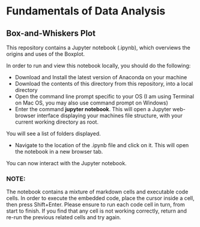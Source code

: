 # Fundamentals of Data Analysis
## Box-and-Whiskers Plot

This repository contains a Jupyter notebook (.ipynb), which overviews the origins and uses of the Boxplot.

In order to run and view this notebook locally, you should do the following:

- Download and Install the latest version of Anaconda on your machine
- Download the contents of this directory from this repository, into a local directory
- Open the command line prompt specific to your OS (I am using Terminal on Mac OS, you may also use command prompt on Windows)
- Enter the command <b>jupyter notebook</b>. This will open a Jupyter web-browser interface displaying your machines file structure, with your current working directory as root.

You will see a list of folders displayed.
- Navigate to the location of the .ipynb file and click on it. This will open the notebook in a new browser tab.

You can now interact with the Jupyter notebook.

### NOTE:
The notebook contains a mixture of markdown cells and executable code cells.
In order to execute the embedded code, place the cursor inside a cell, then press Shift+Enter.
Please ensure to run each code cell in turn, from start to finish.
If you find that any cell is not working correctly, return and re-run the previous related cells and try again.
